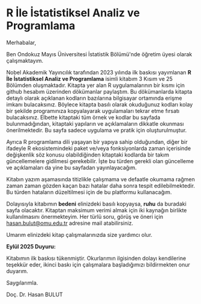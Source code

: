 # R İle İstatistiksel Analiz ve Programlama

Merhabalar,

Ben Ondokuz Mayıs Üniversitesi İstatistik Bölümü'nde öğretim üyesi olarak çalışmaktayım. 

Nobel Akademik Yayıncılık tarafından 2023 yılında ilk baskısı yayımlanan **R İle İstatistiksel Analiz ve Programlama** isimli kitabım 3 Kısım ve 25 Bölümden oluşmaktadır.
Kitapta yer alan R uygulamalarının bir kısmı için github hesabım üzerinden dökümanlar paylaştım. 
Bu dökümanlarda kitapta detaylı olarak açıklanan kodların bazılarına bilgisayar ortamında erişme imkanı bulacaksınız.
Böylece kitapta basılı olarak okuduğunuz kodları kolay bir şekilde programınıza kopyalayarak uygulamaları tekrar etme fırsatı bulacaksınız.
Elbette kitaptaki tüm örnek ve kodlar bu sayfada bulunmadığından, kitaptaki yapıların ve açıklamaların dikkatle okunması önerilmektedir.
Bu sayfa sadece uygulama ve pratik için oluşturulmuştur.

Ayrıca R programlama dili yaşayan bir yapıya sahip olduğundan, diğer bir ifadeyle R ekosistemindeki paket ve/veya fonksiyonlarda zaman içerisinde değişkenlik söz konusu olabildiğinden kitaptaki kodlarda bir takım güncellemelere gidilmesi gerekebilir.
İşte bu türden gerekli olan güncelleme ve açıklamaları da yine bu sayfadan yayınlayacağım.

Kitabın yazım aşamasında titizlikle çalışmama ve defaatle okumama rağmen zaman zaman gözden kaçan bazı hatalar daha sonra tespit edilebilmektedir. 
Bu türden hataların düzeltilmesi için de bu platformu kullanacağım.

Dolayısıyla kitabımın **bedeni** elinizdeki basılı kopyaysa, **ruhu** da buradaki sayfa olacaktır. Kitaptan maksimum verimi almak için iki kaynağın birlikte kullanılmasını önermekteyim.
Her türlü soru, görüş ve öneri için hasan.bulut@omu.edu.tr adresine mail atabilirsiniz.

Umarım elinizdeki kitap çalışmalarınızda size yardımcı olur.

**Eylül 2025 Duyuru:**

Kitabımın ilk baskısı tükenmiştir. Okurlarımın ilgisinden dolayı kendilerine teşekkür eder, ikinci baskı için çalışmalara başladığımızı bildirmekten onur duyarım.  

Saygılarımla.

Doç. Dr. Hasan BULUT
